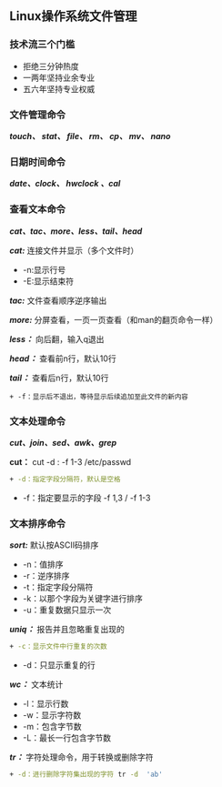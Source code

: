 ## Linux操作系统文件管理

### 技术流三个门槛

 + 拒绝三分钟热度
+ 一两年坚持业余专业
+ 五六年坚持专业权威

### 文件管理命令

***touch、 stat、 file、 rm、 cp、 mv、 nano***

### 日期时间命令

***date、clock、 hwclock 、cal***

### 查看文本命令

***cat、tac、more、less、tail、head***

***cat:*** 连接文件并显示（多个文件时）

 + -n:显示行号
+ -E:显示结束符

***tac:*** 文件查看顺序逆序输出

***more:*** 分屏查看，一页一页查看（和man的翻页命令一样）

***less：*** 向后翻，输入q退出

***head：*** 查看前n行，默认10行

***tail：*** 查看后n行，默认10行

	+ -f：显示后不退出，等待显示后续追加至此文件的新内容

###  文本处理命令

***cut、join、sed、awk、grep***

**cut：** cut -d : -f 1-3 /etc/passwd

```bash
+ -d：指定字段分隔符，默认是空格
```
+ -f：指定要显示的字段 -f 1,3 / -f 1-3

### 文本排序命令

***sort:*** 默认按ASCII码排序

 + -n：值排序
+ -r：逆序排序
+ -t：指定字段分隔符
+ -k：以那个字段为关键字进行排序
+ -u：重复数据只显示一次

***uniq：*** 报告并且忽略重复出现的

```bash
+ -c：显示文件中行重复的次数
```
+ -d：只显示重复的行

***wc：*** 文本统计

 + -l：显示行数
+ -w：显示字符数
+ -m：包含字节数
+ -L：最长一行包含字节数

***tr：*** 字符处理命令，用于转换或删除字符

```bash
+ -d：进行删除字符集出现的字符 tr -d  'ab'
```









